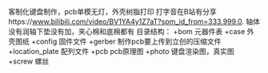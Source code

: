 客制化键盘制作，pcb单模无灯，外壳树脂打印
打字音在B站有分享https://www.bilibili.com/video/BV1YA4y1Z7aT?spm_id_from=333.999.0.
轴体没有润轴下垫没有加，夹心棉和底棉都有
目录结构：
+bom 元器件表
+case 外壳图纸
+config 固件文件
+gerber 制作pcb要上传到立创的压缩文件
+location_plate 配列文件
+pcb pcb原理图
+photo 键盘渲染图，真实图
+screw 螺丝
